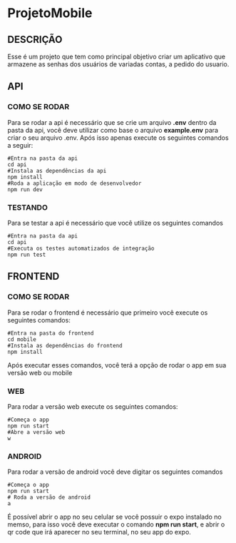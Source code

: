 # ProjetoMobile

## DESCRIÇÃO

Esse é um projeto que tem como principal objetivo criar um aplicativo que armazene as senhas dos usuários de variadas contas, a pedido do usuario.

## API

### COMO SE RODAR

Para se rodar a api é necessário que se crie um arquivo **.env** dentro da pasta da api, você deve utilizar como base o arquivo **example.env** para criar o seu arquivo .env. Após isso apenas execute os seguintes comandos a seguir:

```
#Entra na pasta da api
cd api
#Instala as dependências da api
npm install
#Roda a aplicação em modo de desenvolvedor
npm run dev
```

### TESTANDO

Para se testar a api é necessário que você utilize os seguintes comandos

```
#Entra na pasta da api
cd api
#Executa os testes automatizados de integração
npm run test
```

## FRONTEND

### COMO SE RODAR

Para se rodar o frontend é necessário que primeiro você execute os seguintes comandos:

```
#Entra na pasta do frontend
cd mobile
#Instala as dependências do frontend
npm install
```

Após executar esses comandos, você terá a opção de rodar o app em sua versão web ou mobile

### WEB

Para rodar a versão web execute os seguintes comandos:

```
#Começa o app
npm run start
#Abre a versão web
w
```

### ANDROID

Para rodar a versão de android você deve digitar os seguintes comandos

```
#Começa o app
npm run start
# Roda a versão de android
a
```

É possível abrir o app no seu celular se você possuir o expo instalado no memso, para isso você deve executar o comando **npm run start**, e abrir o qr code que irá aparecer no seu terminal, no seu app do expo.
